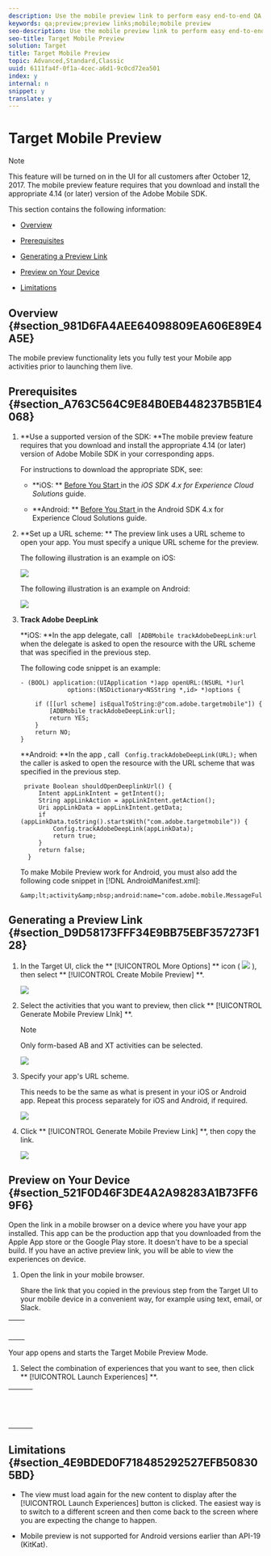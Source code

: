 ```yaml
---
description: Use the mobile preview link to perform easy end-to-end QA for mobile app activities and enroll yourself into different experiences right on your device without any special test devices.
keywords: qa;preview;preview links;mobile;mobile preview
seo-description: Use the mobile preview link to perform easy end-to-end QA for mobile app activities and enroll yourself into different experiences right on your device without any special test devices.
seo-title: Target Mobile Preview
solution: Target
title: Target Mobile Preview
topic: Advanced,Standard,Classic
uuid: 6111fa4f-0f1a-4cec-a6d1-9c0cd72ea501
index: y
internal: n
snippet: y
translate: y
---
```


# Target Mobile Preview


>[!NOTE]
>
>This feature will be turned on in the UI for all customers after October 12, 2017. The mobile preview feature requires that you download and install the appropriate 4.14 (or later) version of the Adobe Mobile SDK.



This section contains the following information: 


* [ Overview ](target-mobile-preview.md#section_981D6FA4AEE64098809EA606E89E4A5E) 

* [ Prerequisites ](target-mobile-preview.md#section_A763C564C9E84B0EB448237B5B1E4068) 

* [ Generating a Preview Link ](target-mobile-preview.md#section_D9D58173FFF34E9BB75EBF357273F128) 

* [ Preview on Your Device ](target-mobile-preview.md#section_521F0D46F3DE4A2A98283A1B73FF69F6) 

* [ Limitations ](target-mobile-preview.md#section_4E9BDED0F718485292527EFB508305BD) 



## Overview {#section_981D6FA4AEE64098809EA606E89E4A5E}

The mobile preview functionality lets you fully test your Mobile app activities prior to launching them live. 

## Prerequisites {#section_A763C564C9E84B0EB448237B5B1E4068}


1. **Use a supported version of the SDK: **The mobile preview feature requires that you download and install the appropriate 4.14 (or later) version of Adobe Mobile SDK in your corresponding apps. 

   For instructions to download the appropriate SDK, see: 


    * **iOS: ** [ Before You Start ](https://marketing.adobe.com/resources/help/en_US/mobile/ios/requirements.html) in the *iOS SDK 4.x for Experience Cloud Solutions* guide. 

    * **Android: ** [ Before You Start ](https://marketing.adobe.com/resources/help/en_US/mobile/android/requirements.html) in the Android SDK 4.x for Experience Cloud Solutions guide. 



1. **Set up a URL scheme: ** The preview link uses a URL scheme to open your app. You must specify a unique URL scheme for the preview. 

   The following illustration is an example on iOS: 

   ![](/migration-test-20180813/assets/mobile-preview-url-scheme-ios.png) 

   The following illustration is an example on Android: 

   ![](/migration-test-20180813/assets/Android_Deeplink.png) 

1. **Track Adobe DeepLink** 

   **iOS: **In the app delegate, call ` [ADBMobile trackAdobeDeepLink:url` when the delegate is asked to open the resource with the URL scheme that was specified in the previous step. 

   The following code snippet is an example: 


   ```
   - (BOOL) application:(UIApplication *)app openURL:(NSURL *)url 
                options:(NSDictionary<NSString *,id> *)options { 
    
       if ([[url scheme] isEqualToString:@"com.adobe.targetmobile"]) { 
           [ADBMobile trackAdobeDeepLink:url]; 
           return YES; 
       } 
       return NO; 
   } 
   
   ```


   **Android: **In the app , call ` Config.trackAdobeDeepLink(URL);` when the caller is asked to open the resource with the URL scheme that was specified in the previous step. 


   ```
    private Boolean shouldOpenDeeplinkUrl() { 
        Intent appLinkIntent = getIntent(); 
        String appLinkAction = appLinkIntent.getAction(); 
        Uri appLinkData = appLinkIntent.getData; 
        if (appLinkData.toString().startsWith("com.adobe.targetmobile")) { 
            Config.trackAdobeDeepLink(appLinkData); 
            return true; 
        } 
        return false; 
     }
   ```


   To make Mobile Preview work for Android, you must also add the following code snippet in [!DNL  AndroidManifest.xml]: 


   ```
   &amp;lt;activity&amp;nbsp;android:name="com.adobe.mobile.MessageFullScreenActivity"&amp;nbsp;/&amp;gt;
   ```




## Generating a Preview Link {#section_D9D58173FFF34E9BB75EBF357273F128}


1. In the Target UI, click the ** [!UICONTROL  More Options] ** icon (  ![](/migration-test-20180813/assets/icon_more_options.png) ), then select ** [!UICONTROL  Create Mobile Preview] **. 

   ![](/migration-test-20180813/assets/mobile-preview-create.png) 

1. Select the activities that you want to preview, then click ** [!UICONTROL  Generate Mobile Preview LInk] **. 


   >[!NOTE]
   >
   >Only form-based AB and XT activities can be selected.


   ![](/migration-test-20180813/assets/mobile-preview-select-activities.png) 

1. Specify your app's URL scheme. 

   This needs to be the same as what is present in your iOS or Android app. Repeat this process separately for iOS and Android, if required. 

   ![](/migration-test-20180813/assets/mobile-preview-enter-url-scheme.png) 

1. Click ** [!UICONTROL  Generate Mobile Preview Link] **, then copy the link. 

   ![](/migration-test-20180813/assets/mobile-preview-generate-and-copy.png) 



## Preview on Your Device {#section_521F0D46F3DE4A2A98283A1B73FF69F6}

Open the link in a mobile browser on a device where you have your app installed. This app can be the production app that you downloaded from the Apple App store or the Google Play store. It doesn't have to be a special build. If you have an active preview link, you will be able to view the experiences on device. 


1. Open the link in your mobile browser. 

   Share the link that you copied in the previous step from the Target UI to your mobile device in a convenient way, for example using text, email, or Slack. 



<table id="table_F853E79832954A87850BDDAF36D88A7F"> 
 <tbody> 
  <tr> 
   <td colname="col1"> <p style="text-align: center;"> <img id="image_D6C60AC753FA4296B440B8C5F6BB5603" href="/migration-test-20180813/assets/mobile-preview-open-deeplink.png" /> </p> </td> 
   <td colname="col2"> <p style="text-align: center;"> <img id="image_F1459ADE032F4B12880385F0CF6218FA" href="/migration-test-20180813/assets/mobile-preview-open-app.png" /> </p> </td> 
  </tr> 
 </tbody> 
</table>

   Your app opens and starts the Target Mobile Preview Mode. 

1. Select the combination of experiences that you want to see, then click ** [!UICONTROL  Launch Experiences] **. 



<table id="table_6123AAE2EE9D426CA477BD71B4361489"> 
 <tbody> 
  <tr> 
   <td colname="col1"> <p style="text-align: center;"> <img href="/migration-test-20180813/assets/mobile-preview-experience-selection-1.png" id="image_C9AA4C0525A449AA91A253BDD177A1DC" /> </p> </td> 
   <td colname="col2"> <p style="text-align: center;"> <img id="image_CE9638C68F184AE1AA66A0CDE9AA3770" href="/migration-test-20180813/assets/mobile-preview-experience-result-1-france.png" /> </p> </td> 
   <td colname="col3"> <p style="text-align: center;"> <img id="image_92CB96E9A4274216B7A328F2B49FAEF3" href="/migration-test-20180813/assets/mobile-preview-experience-result-1-shipfree.png" /> </p> </td> 
  </tr> 
  <tr> 
   <td colname="col1"> <p style="text-align: center;"> <img id="image_E7117C66BA534B2B87F1BDBA20E9EC5A" href="/migration-test-20180813/assets/mobile-preview-experience-selection-2.png" /> </p> </td> 
   <td colname="col2"> <p style="text-align: center;"> <img id="image_3E880BB6C6D34F1EAC64C21CE07A9267" href="/migration-test-20180813/assets/mobile-preview-experience-result-2-aus.png" /> </p> </td> 
   <td colname="col3"> <p style="text-align: center;"> <img id="image_2B419DDBD58B4C0CB4E5A967FCA50922" href="/migration-test-20180813/assets/mobile-preview-experience-result-2-10off.png" /> </p> </td> 
  </tr> 
 </tbody> 
</table>




## Limitations {#section_4E9BDED0F718485292527EFB508305BD}


* The view must load again for the new content to display after the [!UICONTROL  Launch Experiences] button is clicked. The easiest way is to switch to a different screen and then come back to the screen where you are expecting the change to happen. 

* Mobile preview is not supported for Android versions earlier than API-19 (KitKat). 


